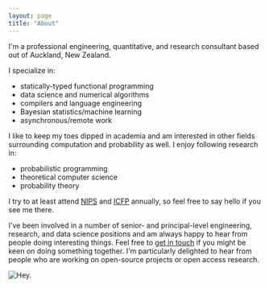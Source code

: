 ```yaml
---
layout: page
title: "About"
---
```


I'm a professional engineering, quantitative, and research consultant based out
of Auckland, New Zealand.

I specialize in:

*  statically-typed functional programming
*  data science and numerical algorithms
*  compilers and language engineering
*  Bayesian statistics/machine learning
*  asynchronous/remote work

I like to keep my toes dipped in academia and am interested in other fields
surrounding computation and probability as well.  I enjoy following research
in:

*  probabilistic programming
*  theoretical computer science
*  probability theory

I try to at least attend [NIPS](https://nips.cc) and
[ICFP](http://http://icfpconference.org/) annually, so feel free to say hello
if you see me there.

I've been involved in a number of senior- and principal-level engineering,
research, and data science positions and am always happy to hear from people
doing interesting things.  Feel free to [get in touch](mailto:jared@jtobin.ca)
if you might be keen on doing something together.  I'm particularly delighted
to hear from people who are working on open-source projects or open access
research.

![Hey.](../images/jtobin-takapuna.jpg "Hey.")

